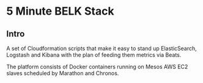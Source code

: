 5 Minute BELK Stack
===================

## Intro
A set of Cloudformation scripts that make it easy to stand up ElasticSearch, Logstash and Kibana with the plan of feeding them metrics via Beats. 

The platform consists of Docker containers running on Mesos AWS EC2 slaves scheduled by Marathon and Chronos. 
